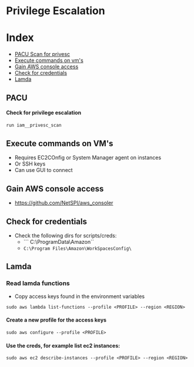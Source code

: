 # Privilege Escalation
# Index
* [PACU Scan for privesc](#PACU)
* [Execute commands on vm's](#Execute-commands-on-VM's)
* [Gain AWS console access](#Gain-AWS-console-access)
* [Check for credentials](#Check-for-credentials)
* [Lamda](#Lamda)

## PACU 
#### Check for privilege escalation
```bash
run iam__privesc_scan
```

## Execute commands on VM's
- Requires EC2COnfig or System Manager agent on instances
- Or SSH keys
- Can use GUI to connect

## Gain AWS console access
- https://github.com/NetSPI/aws_consoler

## Check for credentials
- Check the following dirs for scripts/creds:
  - ``` C:\ProgramData\Amazon`` 
  - ```C:\Program Files\Amazon\WorkSpacesConfig\```

## Lamda
### Read lamda functions
- Copy access keys found in the environment variables
```
sudo aws lambda list-functions --profile <PROFILE> --region <REGION>
```

#### Create a new profile for the access keys
```
sudo aws configure --profile <PROFILE>
```

#### Use the creds, for example list ec2 instances:
```
sudo aws ec2 describe-instances --profile <PROFILE> --region <REGION>
```
